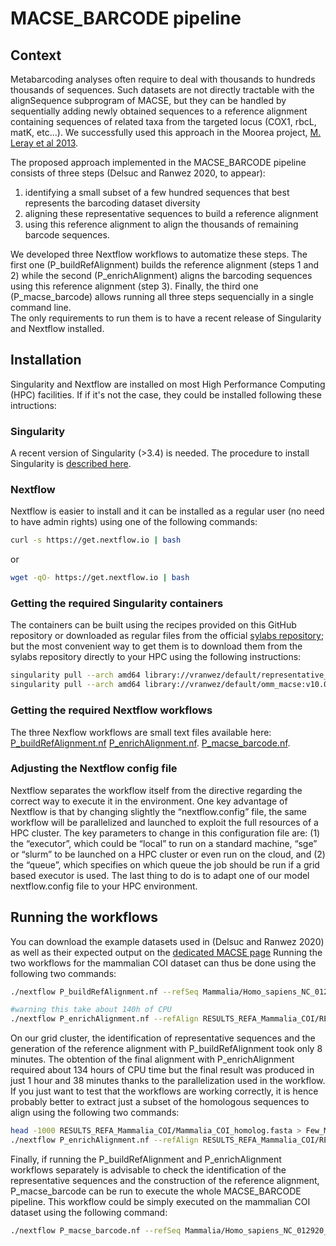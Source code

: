 # MACSE_BARCODE pipeline

## Context
Metabarcoding analyses often require to deal with thousands to hundreds thousands of sequences. Such datasets are not directly tractable with the alignSequence subprogram of MACSE, but they can be handled by sequentially adding newly obtained sequences to a reference alignment containing sequences of related taxa from the targeted locus (COX1, rbcL, matK, etc...). We successfully used this approach in the Moorea project, [M. Leray et al 2013](https://frontiersinzoology.biomedcentral.com/articles/10.1186/1742-9994-10-34).

The proposed approach implemented in the MACSE_BARCODE pipeline consists of three steps (Delsuc and Ranwez 2020, to appear):
1. identifying a small subset of a few hundred sequences that best represents the barcoding dataset diversity
2. aligning these representative sequences to build a reference alignment
3. using this reference alignment to align the thousands of remaining barcode sequences.

We developed three Nextflow workflows to automatize these steps. The first one (P_buildRefAlignment) builds the reference alignment (steps 1 and 2) while the second (P_enrichAlignment) aligns the barcoding sequences using this reference alignment (step 3). Finally, the third one (P_macse_barcode) allows running all three steps sequencially in a single command line.  
The only requirements to run them is to have a recent release of Singularity and Nextflow installed.

## Installation

Singularity and Nextflow are installed on most High Performance Computing (HPC) facilities. If if it's not the case, they could be installed following these intructions: 

### Singularity
A recent version of Singularity (>3.4) is needed. The procedure to install Singularity is [described here](https://sylabs.io/guides/3.5/user-guide/quick_start.html#quick-installation-steps).

### Nextflow
Nextflow is easier to install and it can be installed as a regular user (no need to have admin rights) using one of the following commands:

``` bash
curl -s https://get.nextflow.io | bash
```
or
``` bash
wget -qO- https://get.nextflow.io | bash
```

### Getting the required Singularity containers
The containers can be built using the recipes provided on this GitHub repository or downloaded as regular files from the official [sylabs repository](https://sylabs.io/docs/); but the most convenient way to get them is to download them from the sylabs repository directly to your HPC using the following instructions:

``` bash
singularity pull --arch amd64 library://vranwez/default/representative_seqs:v01
singularity pull --arch amd64 library://vranwez/default/omm_macse:v10.02
```

### Getting the required Nextflow workflows
The three Nexflow workflows are small text files available here:
[P_buildRefAlignment.nf](https://raw.githubusercontent.com/ranwez/MACSE_V2_PIPELINES/master/MACSE_BARCODE/BUILD_REF_ALIGN/P_buildRefAlignment.nf) [P_enrichAlignment.nf](https://raw.githubusercontent.com/ranwez/MACSE_V2_PIPELINES/master/MACSE_BARCODE/ENRICH_ALIGN/P_enrichAlignment.nf).
[P_macse_barcode.nf](https://raw.githubusercontent.com/ranwez/MACSE_V2_PIPELINES/master/MACSE_BARCODE/P_macse_barcode.nf).

### Adjusting the Nextflow config file
Nextflow separates the workflow itself from the directive regarding the correct way to execute it in the environment. One key advantage of Nextflow is that by changing slightly the “nextflow.config” file, the same workflow will be parallelized and launched to exploit the full resources of a HPC cluster. The key parameters to change in this configuration file are: (1) the “executor”, which could be “local” to run on a standard machine, “sge” or “slurm” to be launched on a HPC cluster or even run on the cloud, and (2) the “queue”, which specifies on which queue the job should be run if a grid based executor is used.
The last thing to do is to adapt one of our model nextflow.config file to your HPC environment.

## Running the workflows
You can download the example datasets used in (Delsuc and Ranwez 2020) as well as their expected output on the [dedicated MACSE page](https://bioweb.supagro.inra.fr/macse/index.php?menu=downloadTuto)
Running the two workflows for the mammalian COI dataset can thus be done using the following two commands:

``` bash
./nextflow P_buildRefAlignment.nf --refSeq Mammalia/Homo_sapiens_NC_012920_COI_ref.fasta --seqToAlign Mammalia/Mammalia_BOLD_121180seq_COI.fasta --geneticCode 2 --outPrefix Mammalia_COI
```

``` bash
#warning this take about 140h of CPU
./nextflow P_enrichAlignment.nf --refAlign RESULTS_REFA_Mammalia_COI/REF_ALIGN_Mammalia_COI/Mammalia_COI_final_align_NT.aln --seqToAlign RESULTS_REFA_Mammalia_COI/Mammalia_COI_homolog.fasta --geneticCode 2 --outPrefix Mammalia_COI
```
On our grid cluster, the identification of representative sequences and the generation of the reference alignment with P_buildRefAlignment took only 8 minutes. The obtention of the final alignment with P_enrichAlignment required about 134 hours of CPU time but the final result was produced in just 1 hour and 38 minutes thanks to the parallelization used in the workflow. If you just want to test that the workflows are working correctly, it is hence probably better to extract just a subset of the homologous sequences to align using the following two  commands:

``` bash
head -1000 RESULTS_REFA_Mammalia_COI/Mammalia_COI_homolog.fasta > Few_Mammalia_COI_homolog.fasta
./nextflow P_enrichAlignment.nf --refAlign RESULTS_REFA_Mammalia_COI/REF_ALIGN_Mammalia_COI/Mammalia_COI_final_align_NT.aln --seqToAlign Few_Mammalia_COI_homolog.fasta --geneticCode 2 --outPrefix Mammalia_COI
```

Finally, if running the P_buildRefAlignment and P_enrichAlignment workflows separately is advisable to check the identification of the representative sequences and the construction of the reference alignment, P_macse_barcode can be run to execute the whole MACSE_BARCODE pipeline. This workflow could be simply executed on the mammalian COI dataset using the following command:

``` bash
./nextflow P_macse_barcode.nf --refSeq Mammalia/Homo_sapiens_NC_012920_COI_ref.fasta --seqToAlign Mammalia/Mammalia_BOLD_121180seq_COI.fasta --geneticCode 2 --outPrefix Mammalia_COI
```
